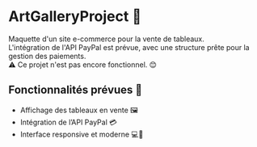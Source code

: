 # ArtGalleryProject 🎨  

Maquette d'un site e-commerce pour la vente de tableaux.  
L'intégration de l'API PayPal est prévue, avec une structure prête pour la gestion des paiements.  
⚠️ Ce projet n'est pas encore fonctionnel. 😊

## Fonctionnalités prévues 📌  
- Affichage des tableaux en vente 🖼️  
- Intégration de l’API PayPal 💳  
- Interface responsive et moderne 💻📱  
